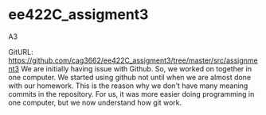 # ee422C_assigment3
A3

GitURL: https://github.com/cag3662/ee422C_assigment3/tree/master/src/assignment3
We are initially having issue with Github. So, we worked on together in one computer. We started using github not until when we are almost done with our homework. This is the reason why we don't have many meaning commits in the repository. For us, it was more easier doing programming in one computer, but we now understand how git work. 